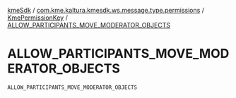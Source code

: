 [kmeSdk](../../index.md) / [com.kme.kaltura.kmesdk.ws.message.type.permissions](../index.md) / [KmePermissionKey](index.md) / [ALLOW_PARTICIPANTS_MOVE_MODERATOR_OBJECTS](./-a-l-l-o-w_-p-a-r-t-i-c-i-p-a-n-t-s_-m-o-v-e_-m-o-d-e-r-a-t-o-r_-o-b-j-e-c-t-s.md)

# ALLOW_PARTICIPANTS_MOVE_MODERATOR_OBJECTS

`ALLOW_PARTICIPANTS_MOVE_MODERATOR_OBJECTS`